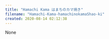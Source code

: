 ```yaml
---
title: "Hamachi Kama はまちのカマ焼き"
filename: "Hamachi-Kama-hamachinokamaShao-ki"
created: 2020-08-14 02:12:38
---
```

None
